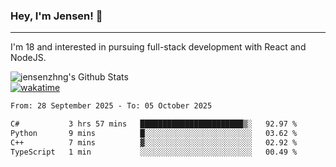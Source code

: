 ### Hey, I'm Jensen! 👋

---

I'm 18 and interested in pursuing full-stack development with React and NodeJS.

![jensenzhng's Github Stats](https://github-readme-stats.vercel.app/api?username=jensenzhng&theme=dark&show_icons=true&count_private=true)
<br />
[![wakatime](https://wakatime.com/badge/user/cbfc263d-3611-4e36-8278-8fad45fe3f62.svg)](https://wakatime.com/@cbfc263d-3611-4e36-8278-8fad45fe3f62)

<!--START_SECTION:waka-->

```txt
From: 28 September 2025 - To: 05 October 2025

C#           3 hrs 57 mins   ███████████████████████▒░   92.97 %
Python       9 mins          █░░░░░░░░░░░░░░░░░░░░░░░░   03.62 %
C++          7 mins          ▓░░░░░░░░░░░░░░░░░░░░░░░░   02.92 %
TypeScript   1 min           ░░░░░░░░░░░░░░░░░░░░░░░░░   00.49 %
```

<!--END_SECTION:waka-->

